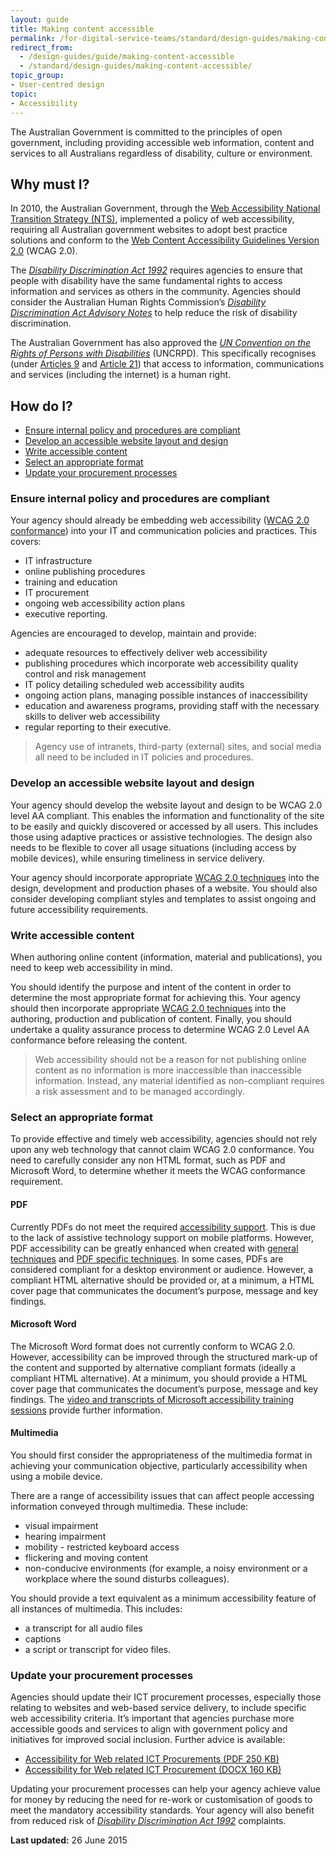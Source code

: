 ```yaml
---
layout: guide
title: Making content accessible
permalink: /for-digital-service-teams/standard/design-guides/making-content-accessible/
redirect_from: 
  - /design-guides/guide/making-content-accessible
  - /standard/design-guides/making-content-accessible/
topic_group:
- User-centred design
topic:
- Accessibility
---
```

<a id="top" name="top"></a>The Australian Government is committed to the principles of open government, including providing accessible web information, content and services to all Australians regardless of disability, culture or environment.

## Why must I?

In 2010, the Australian Government, through the [Web Accessibility National Transition Strategy (NTS)](http://www.finance.gov.au/publications/wcag-2-implementation/), implemented a policy of web accessibility, requiring all Australian government websites to adopt best practice solutions and conform to the [Web Content Accessibility Guidelines Version 2.0](http://www.w3.org/TR/WCAG20/) (WCAG 2.0).

The _[Disability Discrimination Act 1992](http://www.comlaw.gov.au/Series/C2004A04426)_ requires agencies to ensure that people with disability have the same fundamental rights to access information and services as others in the community. Agencies should consider the Australian Human Rights Commission’s _[Disability Discrimination Act Advisory Notes](http://www.hreoc.gov.au/disability_rights/standards/www_3/www_3.html)_ to help reduce the risk of disability discrimination.

The Australian Government has also approved the _[UN Convention on the Rights of Persons with Disabilities](https://www.un.org/development/desa/disabilities/convention-on-the-rights-of-persons-with-disabilities.html)_ (UNCRPD). This specifically recognises (under [Articles 9](https://www.un.org/development/desa/disabilities/convention-on-the-rights-of-persons-with-disabilities/article-9-accessibility.html) and [Article 21](https://www.un.org/development/desa/disabilities/convention-on-the-rights-of-persons-with-disabilities/article-21-freedom-of-expression-and-opinion-and-access-to-information.html)) that access to information, communications and services (including the internet) is a human right.

## How do I?

*   [Ensure internal policy and procedures are compliant](#ensure)
*   [Develop an accessible website layout and design](#develop)
*   [Write accessible content](#write)
*   [Select an appropriate format](#select)
*   [Update your procurement processes](#procurement)

### <a id="ensure" name="ensure"></a>Ensure internal policy and procedures are compliant

Your agency should already be embedding web accessibility ([WCAG 2.0 conformance](http://www.w3.org/TR/WCAG20/#conformance-reqs)) into your IT and communication policies and practices. This covers:

*   IT infrastructure
*   online publishing procedures
*   training and education
*   IT procurement
*   ongoing web accessibility action plans
*   executive reporting.

Agencies are encouraged to develop, maintain and provide:

*   adequate resources to effectively deliver web accessibility
*   publishing procedures which incorporate web accessibility quality control and risk management
*   IT policy detailing scheduled web accessibility audits
*   ongoing action plans, managing possible instances of inaccessibility
*   education and awareness programs, providing staff with the necessary skills to deliver web accessibility
*   regular reporting to their executive.

> Agency use of intranets, third-party (external) sites, and social media all need to be included in IT policies and procedures.

### <a id="develop" name="develop"></a>Develop an accessible website layout and design

Your agency should develop the website layout and design to be WCAG 2.0 level AA compliant. This enables the information and functionality of the site to be easily and quickly discovered or accessed by all users. This includes those using adaptive practices or assistive technologies. The design also needs to be flexible to cover all usage situations (including access by mobile devices), while ensuring timeliness in service delivery.

Your agency should incorporate appropriate [WCAG 2.0 techniques](http://www.w3.org/TR/WCAG20-TECHS/Overview.html) into the design, development and production phases of a website. You should also consider developing compliant styles and templates to assist ongoing and future accessibility requirements.

### <a id="write" name="write"></a>Write accessible content

When authoring online content (information, material and publications), you need to keep web accessibility in mind.

You should identify the purpose and intent of the content in order to determine the most appropriate format for achieving this. Your agency should then incorporate appropriate [WCAG 2.0 techniques](http://www.w3.org/TR/WCAG20-TECHS/Overview.html) into the authoring, production and publication of content. Finally, you should undertake a quality assurance process to determine WCAG 2.0 Level AA conformance before releasing the content.

>Web accessibility should not be a reason for not publishing online content as no information is more inaccessible than inaccessible information. Instead, any material identified as non-compliant requires a risk assessment and to be managed accordingly.

### <a id="select" name="select"></a>Select an appropriate format

To provide effective and timely web accessibility, agencies should not rely upon any web technology that cannot claim WCAG 2.0 conformance. You need to carefully consider any non HTML format, such as PDF and Microsoft Word, to determine whether it meets the WCAG conformance requirement.

#### PDF

Currently PDFs do not meet the required [accessibility support](http://www.w3.org/TR/UNDERSTANDING-WCAG20/conformance.html#uc-accessibility-support-head). This is due to the lack of assistive technology support on mobile platforms. However, PDF accessibility can be greatly enhanced when created with [general techniques](http://www.w3.org/TR/WCAG20-TECHS/general.html) and [PDF specific techniques](http://www.w3.org/TR/WCAG20-TECHS/pdf.html). In some cases, PDFs are considered compliant for a desktop environment or audience. However, a compliant HTML alternative should be provided or, at a minimum, a HTML cover page that communicates the document’s purpose, message and key findings.

#### Microsoft Word

The Microsoft Word format does not currently conform to WCAG 2.0\. However, accessibility can be improved through the structured mark-up of the content and supported by alternative compliant formats (ideally a compliant HTML alternative). At a minimum, you should provide a HTML cover page that communicates the document’s purpose, message and key findings. The [video and transcripts of Microsoft accessibility training sessions](http://www.finance.gov.au/blog/2012/09/06/video-and-transcripts-microsoft-accessibility-training-sessions/) provide further information.

#### Multimedia

You should first consider the appropriateness of the multimedia format in achieving your communication objective, particularly accessibility when using a mobile device.

There are a range of accessibility issues that can affect people accessing information conveyed through multimedia. These include:

*   visual impairment
*   hearing impairment
*   mobility - restricted keyboard access
*   flickering and moving content
*   non-conducive environments (for example, a noisy environment or a workplace where the sound disturbs colleagues).

You should provide a text equivalent as a minimum accessibility feature of all instances of multimedia. This includes:

*   a transcript for all audio files
*   captions
*   a script or transcript for video files.

### <a id="procurement" name="procurement"></a>Update your procurement processes

Agencies should update their ICT procurement processes, especially those relating to websites and web-based service delivery, to include specific web accessibility criteria. It’s important that agencies purchase more accessible goods and services to align with government policy and initiatives for improved social inclusion. Further advice is available:

*   [Accessibility for Web related ICT Procurements (PDF 250 KB)](/files/Accessibility-for-Web-related-ICT-Procurement.pdf)
*   [Accessibility for Web related ICT Procurement (DOCX 160 KB)](/files/Accessibility-for-Web-related-ICT-Procurement.docx)

Updating your procurement processes can help your agency achieve value for money by reducing the need for re-work or customisation of goods to meet the mandatory accessibility standards. Your agency will also benefit from reduced risk of _[Disability Discrimination Act 1992](http://www.comlaw.gov.au/Series/C2004A04426)_ complaints.

**Last updated:** 26 June 2015
